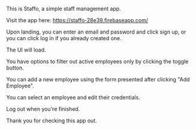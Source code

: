 This is Staffo, a simple staff management app.

Visit the app here: https://staffo-28e39.firebaseapp.com/

Upon landing, you can enter an email and password and click sign up, or you can click log in if you already created one.

The UI will load.

You have options to filter out active employees only by clicking the toggle button.

You can add a new employee using the form presented after clicking "Add Employee".

You can select an employee and edit their credentials.

Log out when you're finished.

Thank you for checking this app out.